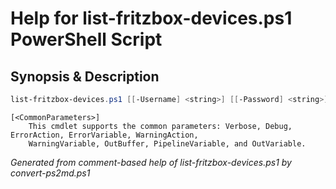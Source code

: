 # Help for list-fritzbox-devices.ps1 PowerShell Script

## Synopsis & Description
```powershell
list-fritzbox-devices.ps1 [[-Username] <string>] [[-Password] <string>]

```

```
[<CommonParameters>]
    This cmdlet supports the common parameters: Verbose, Debug, ErrorAction, ErrorVariable, WarningAction, 
    WarningVariable, OutBuffer, PipelineVariable, and OutVariable.
```

*Generated from comment-based help of list-fritzbox-devices.ps1 by convert-ps2md.ps1*
